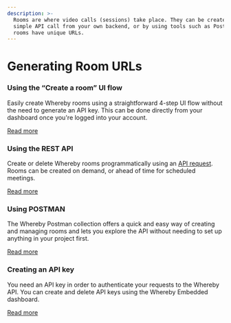 ```yaml
---
description: >-
  Rooms are where video calls (sessions) take place. They can be created with a
  simple API call from your own backend, or by using tools such as Postman. All
  rooms have unique URLs.
---
```


# Generating Room URLs

### Using the “Create a room” UI flow

Easily create Whereby rooms using a straightforward 4-step UI flow without the need to generate an API key. This can be done directly from your dashboard once you're logged into your account.

[Read more](manually/using-create-a-room.md)

### Using the REST API

Create or delete Whereby rooms programmatically using an [API request](../whereby-rest-api-reference/). Rooms can be created on demand, or ahead of time for scheduled meetings.&#x20;

[Read more](using-the-rest-api/)

### Using POSTMAN

The Whereby Postman collection offers a quick and easy way of creating and managing rooms and lets you explore the API without needing to set up anything in your project first.&#x20;

[Read more](manually/using-postman.md)

### Creating an API key

You need an API key in order to authenticate your requests to the Whereby API. You can create and delete API keys using the Whereby Embedded dashboard.

[Read more](../tbd-archive/creating-an-api-key.md)
